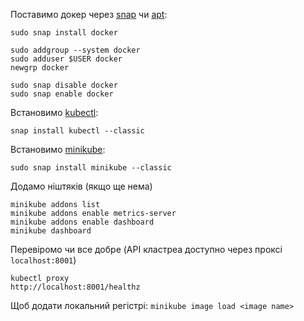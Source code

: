 Поставимо докер через [snap](https://github.com/docker-archive/docker-snap) чи [apt](https://docs.docker.com/engine/install/ubuntu/):
```
sudo snap install docker

sudo addgroup --system docker
sudo adduser $USER docker
newgrp docker

sudo snap disable docker
sudo snap enable docker
```
Встановимо [kubectl](https://kubernetes.io/docs/tasks/tools/install-kubectl-linux/):
```
snap install kubectl --classic
```
Встановимо [minikube](https://kubernetes.io/uk/docs/tasks/tools/install-minikube/):
```
sudo snap install minikube --classic
```
Додамо ніштяків (якщо ще нема)
```
minikube addons list
minikube addons enable metrics-server
minikube addons enable dashboard
minikube dashboard 
```
Перевіромо чи все добре (API кластреа доступно через проксі `localhost:8001`)
```
kubectl proxy
http://localhost:8001/healthz
```
Щоб додати локальний регістрі: `minikube image load <image name>`